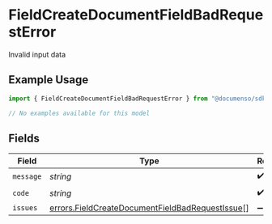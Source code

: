 # FieldCreateDocumentFieldBadRequestError

Invalid input data

## Example Usage

```typescript
import { FieldCreateDocumentFieldBadRequestError } from "@documenso/sdk-typescript/models/errors";

// No examples available for this model
```

## Fields

| Field                                                                                                              | Type                                                                                                               | Required                                                                                                           | Description                                                                                                        |
| ------------------------------------------------------------------------------------------------------------------ | ------------------------------------------------------------------------------------------------------------------ | ------------------------------------------------------------------------------------------------------------------ | ------------------------------------------------------------------------------------------------------------------ |
| `message`                                                                                                          | *string*                                                                                                           | :heavy_check_mark:                                                                                                 | N/A                                                                                                                |
| `code`                                                                                                             | *string*                                                                                                           | :heavy_check_mark:                                                                                                 | N/A                                                                                                                |
| `issues`                                                                                                           | [errors.FieldCreateDocumentFieldBadRequestIssue](../../models/errors/fieldcreatedocumentfieldbadrequestissue.md)[] | :heavy_minus_sign:                                                                                                 | N/A                                                                                                                |